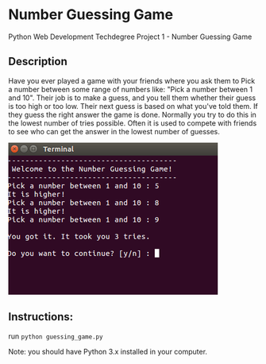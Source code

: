 # Number Guessing Game
Python Web Development Techdegree Project 1 - Number Guessing Game


## Description
Have you ever played a game with your friends where you ask them to Pick a number between some range of numbers like: "Pick a number between 1 and 10". Their job is to make a guess, and you tell them whether their guess is too high or too low. Their next guess is based on what you've told them. If they guess the right answer the game is done. Normally you try to do this in the lowest number of tries possible. Often it is used to compete with friends to see who can get the answer in the lowest number of guesses.

<img src="src/img.png">




## Instructions:

run `python guessing_game.py`

Note: you should have Python 3.x installed in your computer.
